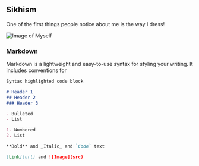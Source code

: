 ## Sikhism

One of the first things people notice about me is the way I dress! 

![Image of Myself](https://plus.google.com/u/0/photos/111247966206052530223/albums/profile/6487335663354111282?iso=false)

### Markdown

Markdown is a lightweight and easy-to-use syntax for styling your writing. It includes conventions for

```markdown
Syntax highlighted code block

# Header 1
## Header 2
### Header 3

- Bulleted
- List

1. Numbered
2. List

**Bold** and _Italic_ and `Code` text

[Link](url) and ![Image](src)
